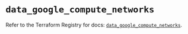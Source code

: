 # `data_google_compute_networks`

Refer to the Terraform Registry for docs: [`data_google_compute_networks`](https://registry.terraform.io/providers/hashicorp/google/6.17.0/docs/data-sources/compute_networks).
